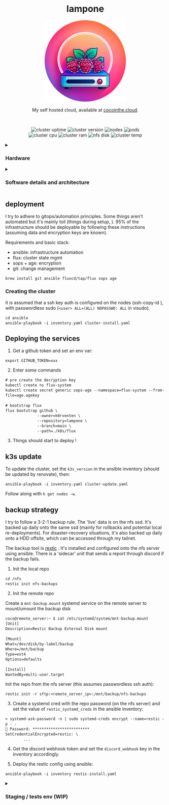 

<div align="center">

<h1>lampone</h1>

![logo](./logo.png)

My self hosted cloud, available at [cocointhe.cloud](https://cocointhe.cloud).

<br>

![cluster uptime](https://img.shields.io/endpoint?url=https%3A%2F%2Fstats.cocointhe.cloud%2Fcluster_uptime_days&style=for-the-badge&color=blue)
![cluster version](https://img.shields.io/endpoint?url=https%3A%2F%2Fstats.cocointhe.cloud%2Fkubernetes_version&style=for-the-badge&color=blue)
![nodes](https://img.shields.io/endpoint?url=https%3A%2F%2Fstats.cocointhe.cloud%2Fnodes_count&style=for-the-badge&color=purple)
![pods](https://img.shields.io/endpoint?url=https%3A%2F%2Fstats.cocointhe.cloud%2Fpods_count&style=for-the-badge&color=purple)
<br>
![cluster cpu](https://img.shields.io/endpoint?url=https%3A%2F%2Fstats.cocointhe.cloud%2Fcluster_cpu_usage&style=for-the-badge)
![cluster ram](https://img.shields.io/endpoint?url=https%3A%2F%2Fstats.cocointhe.cloud%2Fcluster_memory_usage&style=for-the-badge)
![nfs disk](https://img.shields.io/endpoint?url=https%3A%2F%2Fstats.cocointhe.cloud%2Fnfs_disk_usage&style=for-the-badge)
![cluster temp](https://img.shields.io/endpoint?url=https%3A%2F%2Fstats.cocointhe.cloud%2Fcluster_temperature&style=for-the-badge)

</div>

<details>
<summary><h3>Hardware</h3></summary>

What the cluster really looks like:

![cluster](./cluster.gif)


- 3 [raspberry pi 4 (8Go)](https://www.raspberrypi.com/products/raspberry-pi-4-model-b/)
- 1 [gigabit ethernet 5 ports switch](https://www.tp-link.com/home-networking/soho-switch/tl-sg105/)
- 1 [1To lexar ES3 usb SSD](https://www.lexar.com/products/Lexar-ES3-Portable-SSD/)
- 1 [80mm fan](https://www.thermalright.com/product/tl-8015w/)
- 3 25cms cat6 ethernet cables
- a very short usb-c 10gbps cable
- some m3 threaded inserts and screws
- a 3d printed rack

The 3d files are available in `3d`. This is a remix of [this rack](https://makerworld.com/en/models/180806-raspberry-pi-4-5-mini-server-rack-case). I've included the stls that I remixed/designed, aka the vented sleds for the PI and the SSD, and the side fan mount.

![files](./3d/files.png)

</details>


<details>
<summary><h3>Software details and architecture</h3></summary>

Here is a top view diagram of the main components:

![architecture](./arch.png)

This is the repo that governs almost all the cluster. The bootstrapping is done using ansible, from 3 ssh-available machines (pi4 in this case).

From here, Flux will create everything that is declared in `k8s/`, decrypt what's secret using a private key, and keep the stack in sync.

In `k8s/` there are 2 main folders:
- `infra` that represents what's needed for the cluster to function:
  - a storageclass through a nfs provisionner,
  - an IngressController with Traefik (actually 2, one private one public)
  - cert-manager for pulling certs for my domain
  - cloudflare tunnel for exposing part of my services to the outside world
  - tailscale (not deployed using gitops - yet) for accessing my private services from wherever

- an `apps` folder, that's composed of the actual services running on the cluster:
  - [adguard](https://github.com/AdguardTeam/AdGuardHome) for DNS/DHCP
  - [gitea](https://github.com/go-gitea/gitea) for local git and CI/CD
  - [paperless-ngx](https://github.com/paperless-ngx/paperless-ngx) for my important files
  - [immich](https://github.com/immich-app/immich) for photos backups and sync
  - [vaultwarden](https://github.com/dani-garcia/vaultwarden) as my passwords manager
  - [filebrowser](https://github.com/filebrowser/filebrowser) for file sharing
  - [glance](https://github.com/glanceapp/glance) as my internet homepage
  - [kromgo](https://github.com/kashalls/kromgo) for exposing stats publicly
  - [octoprint](https://github.com/OctoPrint/OctoPrint) for controlling my 3D printer
  - and some other stuff like monitoring, a blog , static sites, etc..

- there is also an `appchart` folder. It's a Helm chart that ease the deployment of simple services.


</details>


## deployment

I try to adhere to gitops/automation principles.
Some things aren't automated but it's mainly toil (things during setup, ).
95% of the infrastructure should be deployable by following these instructions (assuming data and encryption keys are known).

Requirements and basic stack:
- ansible: infrastructure automation
- flux: cluster state mgmt
- sops + age: encryption
- git: change management

```
brew install git ansible fluxcd/tap/flux sops age
```


### Creating the cluster

It is assumed that a ssh key auth is configured on the nodes (ssh-copy-id <ip>),
with passwordless sudo (`<user> ALL=(ALL) NOPASSWD: ALL` in visudo).

```
cd ansible
ansible-playbook -i inventory.yaml cluster-install.yaml
```


## Deploying the services

1. Get a github token and set an env var:

```fish
export GITHUB_TOKEN=xxx
```

2. Enter some commands
```fish
# pre create the decryption key
kubectl create ns flux-system
kubectl create secret generic sops-age --namespace=flux-system --from-file=age.agekey

# bootstrap flux
flux bootstrap github \
              --owner=k0rventen \
              --repository=lampone \
              --branch=main \
              --path=./k8s/flux
```

3. Things should start to deploy !


## k3s update

To update the cluster, set the `k3s_version` in the ansible inventory (should be updated by renovate), then:
```
ansible-playbook -i inventory.yaml cluster-update.yaml
```
Follow along with `k get nodes -w`.


## backup strategy

I try to follow a 3-2-1 backup rule. The 'live' data is on the nfs ssd.
It's backed up daily onto the same ssd (mainly for rollbacks and potential local re-deployments).
For disaster-recovery situations, it's also backed up daily onto a HDD offsite, which can be accessed through my tailnet.

The backup tool is [restic](https://restic.net/) . It's installed and configured onto the nfs server using ansible. There is a 'sidecar' unit that sends a report through discord if the backup fails.

1. Init the local repo

```
cd /nfs
restic init nfs-backups
```

2. Init the remote repo

Create a `mnt-backup.mount` systemd service on the remote server to mount/umount the backup disk
```
coco@remote_server:~ $ cat /etc/systemd/system/mnt-backup.mount
[Unit]
Description=Restic Backup External Disk mount

[Mount]
What=/dev/disk/by-label/backup
Where=/mnt/backup
Type=ext4
Options=defaults

[Install]
WantedBy=multi-user.target
```

Init the repo from the nfs server (this assumes passwordless ssh auth):
```
restic init -r sftp:<remote_server_ip>:/mnt/backup/nfs-backups
```

3. Create a systemd cred with the repo password (on the nfs server) and set the value of `restic_systemd_creds` in the ansible inventory:
```
> systemd-ask-password -n | sudo systemd-creds encrypt --name=restic -p - -
🔐 Password: *************************
SetCredentialEncrypted=restic: \
        ...
```

4. Get the discord webhook token and set the `discord_webhook` key in the inventory accordingly.

5. Deploy the restic config using ansible:

```
ansible-playbook -i inventory restic-install.yaml
```

<details>
<summary><h3> Staging / tests env (WIP)</h3></summary>

A staging environment can be deployed using vagrant:

Prerequisites:
```

sudo apt install virtualbox vagrant --no-install-recommends
```

Then in `staging/`
```
# launch
vagrant up

# add the nodes ssh config
vagrant ssh-config >> .ssh/config

# get the kubectl config
vagrant ssh -c "kubectl config view --raw" staging-master > .kube/configs/staging

# test
kubectl get no
```

Then bootstrap the cluster using flux from [this section](#deploying-the-services).

</details>
